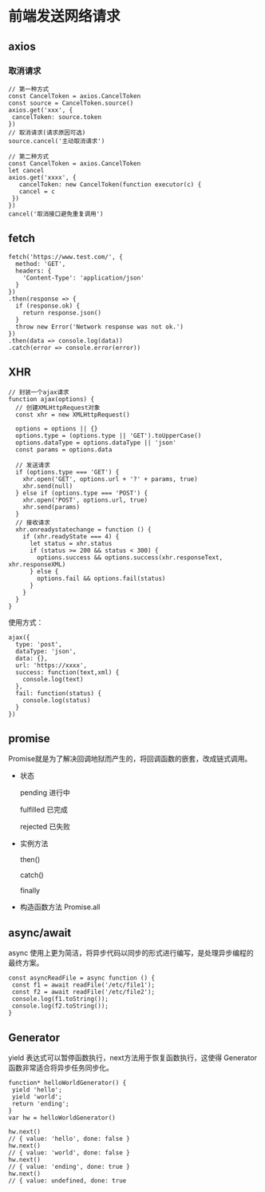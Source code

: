 # 前端发送网络请求

## axios

### 取消请求
```
// 第一种方式
const CancelToken = axios.CancelToken
const source = CancelToken.source()
axios.get('xxx', {
 cancelToken: source.token
})
// 取消请求(请求原因可选)
source.cancel('主动取消请求')

// 第二种方式
const CancelToken = axios.CancelToken
let cancel
axios.get('xxxx', {
   cancelToken: new CancelToken(function executor(c) {
   cancel = c
 })
})
cancel('取消接口避免重复调用')
```

## fetch
```
fetch('https://www.test.com/', {
  method: 'GET',
  headers: {
    'Content-Type': 'application/json'
  }
})
.then(response => {
  if (response.ok) {
    return response.json()
  }
  throw new Error('Network response was not ok.')
})
.then(data => console.log(data))
.catch(error => console.error(error))
```

## XHR
```
// 封装一个ajax请求
function ajax(options) {
  // 创建XMLHttpRequest对象
  const xhr = new XMLHttpRequest()

  options = options || {}
  options.type = (options.type || 'GET').toUpperCase()
  options.dataType = options.dataType || 'json'
  const params = options.data

  // 发送请求
  if (options.type === 'GET') {
    xhr.open('GET', options.url + '?' + params, true)
    xhr.send(null)
  } else if (options.type === 'POST') {
    xhr.open('POST', options.url, true)
    xhr.send(params)
  }
  // 接收请求
  xhr.onreadystatechange = function () {
    if (xhr.readyState === 4) {
      let status = xhr.status
      if (status >= 200 && status < 300) {
        options.success && options.success(xhr.responseText, xhr.responseXML)
      } else {
        options.fail && options.fail(status)
      }
    }
  }
}
```
使用方式：
```
ajax({
  type: 'post',
  dataType: 'json',
  data: {},
  url: 'https://xxxx',
  success: function(text,xml) { 
    console.log(text)
  },
  fail: function(status) { 
    console.log(status)
  }
})
```

## promise
Promise就是为了解决回调地狱而产生的，将回调函数的嵌套，改成链式调用。

- 状态

  pending  进行中

  fulfilled 已完成

  rejected 已失败

- 实例方法

  then()

  catch()

  finally

- 构造函数方法 Promise.all

## async/await
async 使用上更为简洁，将异步代码以同步的形式进行编写，是处理异步编程的最终方案。
```
const asyncReadFile = async function () {
 const f1 = await readFile('/etc/file1');
 const f2 = await readFile('/etc/file2');
 console.log(f1.toString());
 console.log(f2.toString());
}
```

## Generator
yield 表达式可以暂停函数执行，next方法用于恢复函数执行，这使得 Generator 函数非常适合将异步任务同步化。

```
function* helloWorldGenerator() {
 yield 'hello';
 yield 'world';
 return 'ending';
}
var hw = helloWorldGenerator()

hw.next()
// { value: 'hello', done: false }
hw.next()
// { value: 'world', done: false }
hw.next()
// { value: 'ending', done: true }
hw.next()
// { value: undefined, done: true 
```
